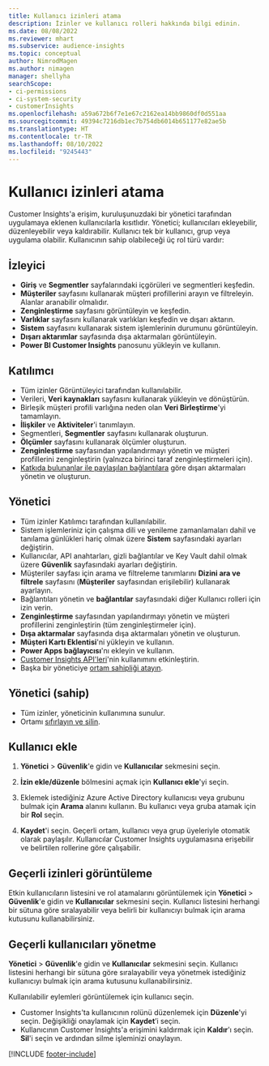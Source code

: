 ```yaml
---
title: Kullanıcı izinleri atama
description: İzinler ve kullanıcı rolleri hakkında bilgi edinin.
ms.date: 08/08/2022
ms.reviewer: mhart
ms.subservice: audience-insights
ms.topic: conceptual
author: NimrodMagen
ms.author: nimagen
manager: shellyha
searchScope:
- ci-permissions
- ci-system-security
- customerInsights
ms.openlocfilehash: a59a672b6f7e1e67c2162ea14bb9860df0d551aa
ms.sourcegitcommit: 49394c7216db1ec7b754db6014b651177e82ae5b
ms.translationtype: HT
ms.contentlocale: tr-TR
ms.lasthandoff: 08/10/2022
ms.locfileid: "9245443"
---
```

# <a name="assign-user-permissions"></a>Kullanıcı izinleri atama

Customer Insights'a erişim, kuruluşunuzdaki bir yönetici tarafından uygulamaya eklenen kullanıcılarla kısıtlıdır. Yönetici; kullanıcıları ekleyebilir, düzenleyebilir veya kaldırabilir. Kullanıcı tek bir kullanıcı, grup veya uygulama olabilir. Kullanıcının sahip olabileceği üç rol türü vardır:

## <a name="viewer"></a>İzleyici

- **Giriş** ve **Segmentler** sayfalarındaki içgörüleri ve segmentleri keşfedin.
- **Müşteriler** sayfasını kullanarak müşteri profillerini arayın ve filtreleyin. Alanlar aranabilir olmalıdır.
- **Zenginleştirme** sayfasını görüntüleyin ve keşfedin.
- **Varlıklar** sayfasını kullanarak varlıkları keşfedin ve dışarı aktarın.
- **Sistem** sayfasını kullanarak sistem işlemlerinin durumunu görüntüleyin.
- **Dışarı aktarımlar** sayfasında dışa aktarmaları görüntüleyin.
- **Power BI Customer Insights** panosunu yükleyin ve kullanın.

## <a name="contributor"></a>Katılımcı

- Tüm izinler Görüntüleyici tarafından kullanılabilir.
- Verileri, **Veri kaynakları** sayfasını kullanarak yükleyin ve dönüştürün.
- Birleşik müşteri profili varlığına neden olan **Veri Birleştirme**'yi tamamlayın.
- **İlişkiler** ve **Aktiviteler**'i tanımlayın.
- Segmentleri, **Segmentler** sayfasını kullanarak oluşturun.
- **Ölçümler** sayfasını kullanarak ölçümler oluşturun.
- **Zenginleştirme** sayfasından yapılandırmayı yönetin ve müşteri profillerini zenginleştirin (yalnızca birinci taraf zenginleştirmeleri için).
- [Katkıda bulunanlar ile paylaşılan bağlantılara](connections.md#allow-contributors-to-use-a-connection-for-exports) göre dışarı aktarmaları yönetin ve oluşturun.

## <a name="admin"></a>Yönetici

- Tüm izinler Katılımcı tarafından kullanılabilir.
- Sistem işlemleriniz için çalışma dili ve yenileme zamanlamaları dahil ve tanılama günlükleri hariç olmak üzere **Sistem** sayfasındaki ayarları değiştirin.
- Kullanıcılar, API anahtarları, gizli bağlantılar ve Key Vault dahil olmak üzere **Güvenlik** sayfasındaki ayarları değiştirin.
- Müşteriler sayfası için arama ve filtreleme tanımlarını **Dizini ara ve filtrele** sayfasını (**Müşteriler** sayfasından erişilebilir) kullanarak ayarlayın.
- Bağlantıları yönetin ve **bağlantılar** sayfasındaki diğer Kullanıcı rolleri için izin verin.
- **Zenginleştirme** sayfasından yapılandırmayı yönetin ve müşteri profillerini zenginleştirin (tüm zenginleştirmeler için).
- **Dışa aktarmalar** sayfasında dışa aktarmaları yönetin ve oluşturun.
- **Müşteri Kartı Eklentisi**'ni yükleyin ve kullanın.
- **Power Apps bağlayıcısı**'nı ekleyin ve kullanın.
- [Customer Insights API'leri](apis.md)'nin kullanımını etkinleştirin.
- Başka bir yöneticiye [ortam sahipliği atayın](manage-environments.md#change-the-owner-of-an-environment).

## <a name="admin-owner"></a>Yönetici (sahip)

- Tüm izinler, yöneticinin kullanımına sunulur.
- Ortamı [sıfırlayın ve silin](manage-environments.md#reset-an-existing-environment-preview).

## <a name="add-users"></a>Kullanıcı ekle

1. **Yönetici** > **Güvenlik**'e gidin ve **Kullanıcılar** sekmesini seçin.

1. **İzin ekle/düzenle** bölmesini açmak için **Kullanıcı ekle**'yi seçin.

1. Eklemek istediğiniz Azure Active Directory kullanıcısı veya grubunu bulmak için **Arama** alanını kullanın. Bu kullanıcı veya gruba atamak için bir **Rol** seçin.

1. **Kaydet**'i seçin. Geçerli ortam, kullanıcı veya grup üyeleriyle otomatik olarak paylaşılır. Kullanıcılar Customer Insights uygulamasına erişebilir ve belirtilen rollerine göre çalışabilir.

## <a name="view-current-permissions"></a>Geçerli izinleri görüntüleme

Etkin kullanıcıların listesini ve rol atamalarını görüntülemek için **Yönetici** > **Güvenlik**'e gidin ve **Kullanıcılar** sekmesini seçin. Kullanıcı listesini herhangi bir sütuna göre sıralayabilir veya belirli bir kullanıcıyı bulmak için arama kutusunu kullanabilirsiniz.

## <a name="manage-current-users"></a>Geçerli kullanıcıları yönetme

**Yönetici** > **Güvenlik**'e gidin ve **Kullanıcılar** sekmesini seçin. Kullanıcı listesini herhangi bir sütuna göre sıralayabilir veya yönetmek istediğiniz kullanıcıyı bulmak için arama kutusunu kullanabilirsiniz.

Kullanılabilir eylemleri görüntülemek için kullanıcı seçin.

- Customer Insights'ta kullanıcının rolünü düzenlemek için **Düzenle**'yi seçin. Değişikliği onaylamak için **Kaydet**’i seçin.
- Kullanıcının Customer Insights'a erişimini kaldırmak için **Kaldır**'ı seçin. **Sil**'i seçin ve ardından silme işleminizi onaylayın.

[!INCLUDE [footer-include](includes/footer-banner.md)]
